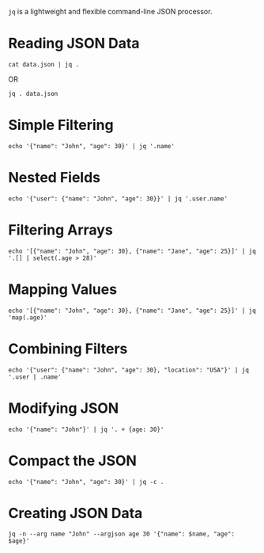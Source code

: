`jq` is a lightweight and flexible command-line JSON processor.

# Reading JSON Data
```
cat data.json | jq .
```
OR
```
jq . data.json
```

# Simple Filtering
```
echo '{"name": "John", "age": 30}' | jq '.name'
```

# Nested Fields
```
echo '{"user": {"name": "John", "age": 30}}' | jq '.user.name'
```

# Filtering Arrays
```
echo '[{"name": "John", "age": 30}, {"name": "Jane", "age": 25}]' | jq '.[] | select(.age > 28)'
```

# Mapping Values
```
echo '[{"name": "John", "age": 30}, {"name": "Jane", "age": 25}]' | jq 'map(.age)'
```

# Combining Filters
```
echo '{"user": {"name": "John", "age": 30}, "location": "USA"}' | jq '.user | .name'
```

# Modifying JSON
```
echo '{"name": "John"}' | jq '. + {age: 30}'
```

# Compact the JSON
```
echo '{"name": "John", "age": 30}' | jq -c .
```

# Creating JSON Data
```
jq -n --arg name "John" --argjson age 30 '{"name": $name, "age": $age}'
```